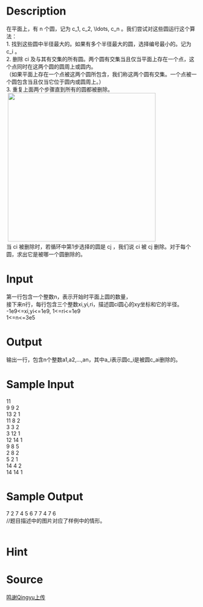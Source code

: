 
# Description

<div class="content"><div>在平面上，有 n 个圆，记为 c_1, c_2, \ldots, c_n 。我们尝试对这些圆运行这个算法：  </div>
<div>1. 找到这些圆中半径最大的。如果有多个半径最大的圆，选择编号最小的。记为 c_i 。  </div>
<div>2. 删除 ci 及与其有交集的所有圆。两个圆有交集当且仅当平面上存在一个点，这个点同时在这两个圆的圆周上或圆内。</div>
<div>（如果平面上存在一个点被这两个圆所包含，我们称这两个圆有交集。一个点被一个圆包含当且仅当它位于圆内或圆周上。）  </div>
<div>3. 重复上面两个步骤直到所有的圆都被删除。</div>
<div> <img src="source/bzoj/5465/img/aHR0cHM6Ly9seWRzeS5jb20vSnVkZ2VPbmxpbmUvdXBsb2FkLzIwMTgxMS92djEuanBn.jpg" width="391" height="392" alt=""/></div>
<div>当 ci 被删除时，若循环中第1步选择的圆是 cj ，我们说 ci 被 cj 删除。对于每个圆，求出它是被哪一个圆删除的。</div>
<p></p></div>

# Input

<div class="content"><div>第一行包含一个整数n，表示开始时平面上圆的数量，</div>
<div>接下来n行，每行包含三个整数xi,yi,ri，描述圆ci圆心的xy坐标和它的半径。</div>
<div>-1e9&lt;=xi,yi&lt;=1e9, 1&lt;=ri&lt;=1e9</div>
<div>1&lt;=n&lt;=3e5</div>
<p></p></div>

# Output

<div class="content"><div>输出一行，包含n个整数a1,a2,…,an，其中a_i表示圆c_i是被圆c_ai删除的。</div>
<p></p></div>

# Sample Input

<div class="content"><span class="sampledata">11<br/>
9 9 2<br/>
13 2 1<br/>
11 8 2<br/>
3 3 2<br/>
3 12 1<br/>
12 14 1<br/>
9 8 5<br/>
2 8 2<br/>
5 2 1<br/>
14 4 2<br/>
14 14 1</span></div>

# Sample Output

<div class="content"><span class="sampledata">7 2 7 4 5 6 7 7 4 7 6<br/>
//题目描述中的图片对应了样例中的情形。<br/>
<br/>
</span></div>

# Hint

<div class="content"><p></p></div>

# Source

<div class="content"><p><a href="problemset.php?search=鸣谢Qingyu上传">鸣谢Qingyu上传</a></p></div>

